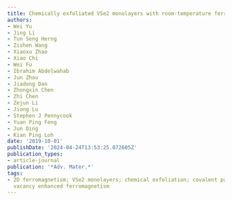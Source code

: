 ```yaml
---
title: Chemically exfoliated VSe2 monolayers with room-temperature ferromagnetism
authors:
- Wei Yu
- Jing Li
- Tun Seng Herng
- Zishen Wang
- Xiaoxu Zhao
- Xiao Chi
- Wei Fu
- Ibrahim Abdelwahab
- Jun Zhou
- Jiadong Dan
- Zhongxin Chen
- Zhi Chen
- Zejun Li
- Jiong Lu
- Stephen J Pennycook
- Yuan Ping Feng
- Jun Ding
- Kian Ping Loh
date: '2019-10-01'
publishDate: '2024-04-24T13:53:25.072605Z'
publication_types:
- article-journal
publication: '*Adv. Mater.*'
tags:
- 2D ferromagnetism; VSe2 monolayers; chemical exfoliation; covalent passivation;
  vacancy enhanced ferromagnetism
---
```

